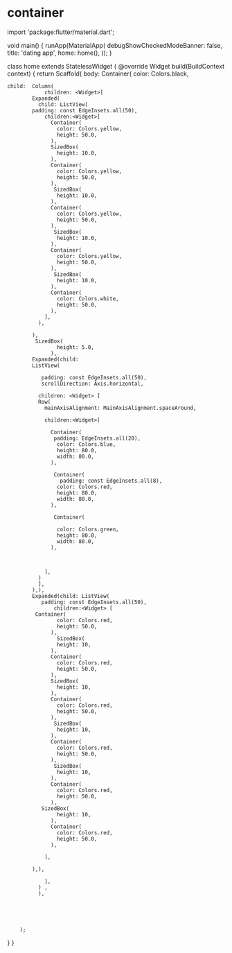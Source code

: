 # container

import 'package:flutter/material.dart';

void main() {
  runApp(MaterialApp(
    debugShowCheckedModeBanner: false,
    title: 'dating app',
    home: home(),
  ));
}

class home extends StatelessWidget {
  @override
  Widget build(BuildContext context) {
    return Scaffold(
        body: Container(
          color: Colors.black,
        
    child:  Column(
                children: <Widget>[
            Expanded(
              child: ListView(
            padding: const EdgeInsets.all(50),
                children:<Widget>[
                  Container(
                    color: Colors.yellow,
                    height: 50.0, 
                  ),
                  SizedBox(
                    height: 10.0,
                  ),
                  Container(
                    color: Colors.yellow,
                    height: 50.0,
                  ),
                   SizedBox(
                    height: 10.0,
                  ),
                  Container(
                    color: Colors.yellow,
                    height: 50.0,
                  ),
                   SizedBox(
                    height: 10.0,
                  ),
                  Container(
                    color: Colors.yellow,
                    height: 50.0,
                  ),
                   SizedBox(
                    height: 10.0,
                  ),
                  Container(
                    color: Colors.white,
                    height: 50.0,
                  ),
                ],
              ),
          
            ),
             SizedBox(
                    height: 5.0,
                  ),
            Expanded(child: 
            ListView(
            
               padding: const EdgeInsets.all(50),
               scrollDirection: Axis.horizontal,
             
              children: <Widget> [
              Row(
                mainAxisAlignment: MainAxisAlignment.spaceAround,
          
                children:<Widget>[
                
                  Container(
                   padding: EdgeInsets.all(20),
                    color: Colors.blue,
                    height: 80.0,
                    width: 80.0,
                  ),
                 
                   Container(
                     padding: const EdgeInsets.all(8), 
                    color: Colors.red,
                    height: 80.0,
                    width: 80.0,
                  ),
                  
                   Container(
                   
                    color: Colors.green,
                    height: 80.0,
                    width: 80.0,
                  ),
                 
                  
                 
                ],
              )
              ],
            ),),
            Expanded(child: ListView(
               padding: const EdgeInsets.all(50),
                   children:<Widget> [
             Container(
                    color: Colors.red,
                    height: 50.0,
                  ), 
                    SizedBox(
                    height: 10,
                  ),
                  Container(
                    color: Colors.red,
                    height: 50.0,
                  ),
                  SizedBox(
                    height: 10,
                  ),
                  Container(
                    color: Colors.red,
                    height: 50.0,
                  ),
                   SizedBox(
                    height: 10,
                  ),
                  Container(
                    color: Colors.red,
                    height: 50.0,
                  ),
                   SizedBox(
                    height: 10,
                  ),
                  Container(
                    color: Colors.red,
                    height: 50.0,
                  ),
               SizedBox(
                    height: 10,
                  ),
                  Container(
                    color: Colors.red,
                    height: 50.0,
                  ),
                 
                ],
            
            ),),
                  
                ],
              ) ,
              ),
            
            
        
          
        
        );
  }
}

